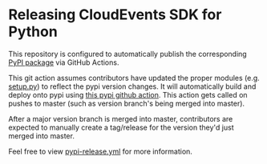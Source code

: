 # Releasing CloudEvents SDK for Python

This repository is configured to automatically publish the corresponding [PyPI
package](https://pypi.org/project/cloudevents/) via GitHub Actions.

This git action assumes contributors have updated the proper modules
(e.g. [setup.py](setup.py)) to reflect the pypi version changes. It will
automatically build and deploy onto pypi using
[this pypi github action](https://github.com/pypa/gh-action-pypi-publish). This
action gets called on pushes to master (such as version branch's being merged
into master).

After a major version branch is merged into master, contributors are expected to
manually create a tag/release for the version they'd just merged into master.

Feel free to view [pypi-release.yml](.github/workflows/pypi-release.yml) for
more information.
